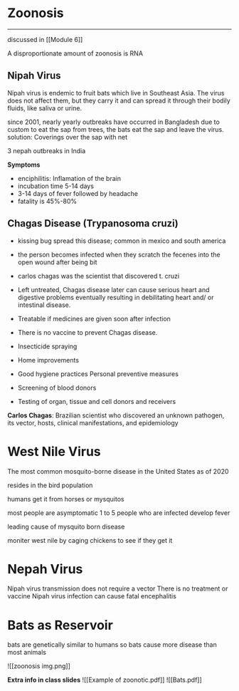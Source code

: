 # Zoonosis
---
discussed in [[Module 6]]


A disproportionate amount of zoonosis is RNA

## Nipah Virus

Nipah virus is endemic to fruit bats which live in Southeast Asia. The virus does not affect them, but they carry it and can spread it through their bodily fluids, like saliva or urine.

since 2001, nearly yearly outbreaks have occurred in Bangladesh
due to custom to eat the sap from trees, the bats eat the sap and leave the virus. 
solution: Coverings over the sap with net

3 nepah outbreaks in India

**Symptoms**
- enciphilitis: Inflamation of the brain
- incubation time 5-14 days
- 3-14 days of fever followed by headache
- fatality is 45%-80%
## Chagas Disease (Trypanosoma cruzi)
- kissing bug spread this disease; common in mexico and south america
- the person becomes infected when they scratch the fecenes into the open wound after being bit


- carlos chagas was the scientist that discovered t. cruzi


- Left untreated, Chagas disease later can cause serious heart and  digestive problems eventually resulting in debilitating heart and/ or intestinal disease.

- Treatable if medicines are given soon after infection

- There is no vaccine to prevent Chagas disease.
- Insecticide spraying
- Home improvements
- Good hygiene practices
Personal preventive measures
- Screening of blood donors
- Testing of organ, tissue and cell
donors and receivers

**Carlos Chagas**: Brazilian scientist who discovered an unknown pathogen, its vector, hosts, clinical manifestations, and epidemiology  


# West Nile Virus
The most common mosquito-borne disease in the United States as of 2020

resides in the bird population

humans get it from horses or mysquitos

most people are asymptomatic
1 to 5 people who are infected develop fever

leading cause of mysquito born disease

moniter west nile by caging chickens to see if they get it

# Nepah Virus
Nipah virus transmission does not require a vector
There is no treatment or vaccine
Nipah virus infection can cause fatal encephalitis


# Bats as Reservoir

bats are genetically similar to humans so bats cause more disease than most animals

![[zoonosis img.png]]

**Extra info in class slides**
![[Example of zoonotic.pdf]]
![[Bats.pdf]]